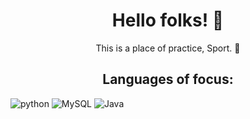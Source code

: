 <h1 align = "center">Hello folks! 👹 </h1>

<p align = "center">This is a place of practice, Sport. 🏈</p>
<h2 align = "center">Languages of focus:</h2>

<div>
   <img alt = "python" src = "https://img.shields.io/badge/Pytho-3776AB?style=flat&logo=python&logoColor=white)">
   <img alt = "MySQL" src = "https://img.shields.io/badge/mysql-black?style=for-the-badge&logo=mysql&logoColor=white">
   <img alt = "Java" src = "https://img.shields.io/badge/Eclipse-FE7A16?style=for-the-badge&logo=Eclipse&logoColor=white">
</div>
<!-- add more later-->
